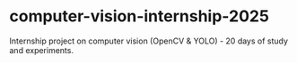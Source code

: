 # computer-vision-internship-2025
Internship project on computer vision (OpenCV &amp; YOLO) - 20 days of study and experiments.
